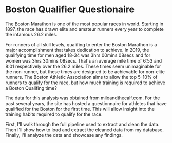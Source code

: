 # Boston Qualifier Questionaire

The Boston Marathon is one of the most popular races in world. Starting in 1897, the race has drawn elite and amateur runners every year to complete the infamous 26.2 miles. 

For runners of all skill levels, qualifing to enter the Boston Marathon is a major accomplishment that takes dedication to achieve. In 2019, the qualifying time for men aged 18-34 was 3hrs 00mins 08secs and for women was 3hrs 30mins 08secs. That's an average mile time of 6:53 and 8:01 respectively over the 26.2 miles. These times seem unimaginable for the non-runner, but these times are designed to be achievable for non-elite runners. The Boston Athletic Association aims to allow the top 5-10% of runners to qualify for the race, but how much training is required to achieve a Boston Qualifing time?

The data for this analysis was obtained from miloandthecalf.com. For the past several years, the site has hosted a questionnaire for athletes that have qualified for the Boston for the first time. This will allow insight into the training habits required to qualify for the race.

First, I'll walk through the full pipeline used to extract and clean the data. Then I'll show how to load and extract the cleaned data from my database. Finally, I'll analyze the data and showcase any findings.


